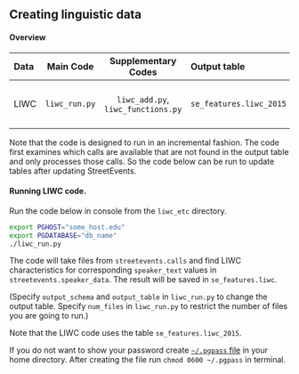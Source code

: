 ## Creating linguistic data

#### Overview

| Data                 | Main Code           |Supplementary Codes                | Output table          | Primary key |
| :-------------       |:-------------:      |:-------------:             | :-----                | :------
| LIWC          | `liwc_run.py`       |  `liwc_add.py`, `liwc_functions.py` | `se_features.liwc_2015`    | `(file_name, last_update, section, context, speaker_number)`|

Note that the code is designed to run in an incremental fashion. 
The code first examines which calls are available that are not found in the output table and only processes those calls.
So the code below can be run to update tables after updating StreetEvents.

#### Running LIWC code.

Run the code below in console from the `liwc_etc` directory.

```bash
export PGHOST="some_host.edu"
export PGDATABASE="db_name"
./liwc_run.py
```

The code will take files from `streetevents.calls` and find LIWC characteristics for corresponding `speaker_text` values in `streetevents.speaker_data`. The result will be saved in `se_features.liwc`. 

(Specify `output_schema` and `output_table` in  `liwc_run.py` to change the output table. 
Specify `num_files` in `liwc_run.py` to restrict the number of files you are going to run.)

Note that the LIWC code uses the table `se_features.liwc_2015`.

If you do not want to show your password create [`~/.pgpass` file](https://www.postgresql.org/docs/9.4/static/libpq-pgpass.html) in your home directory. 
After creating the file run `chmod 0600 ~/.pgpass` in terminal.
